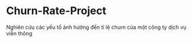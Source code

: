 # Churn-Rate-Project
Nghiên cứu các yếu tố ảnh hưởng đến tỉ lệ churn của một công ty dịch vụ viễn thông

